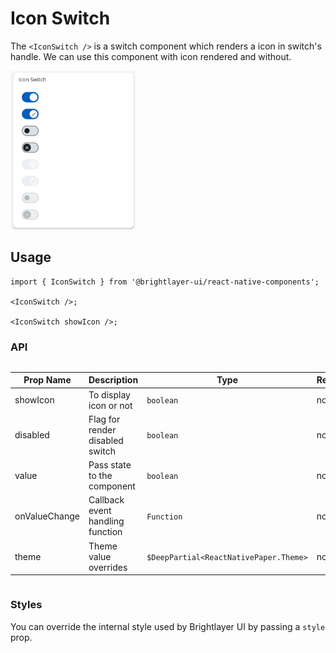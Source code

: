 # Icon Switch

The `<IconSwitch />` is a switch component which renders a icon in switch's handle. We can use this component with icon rendered and without.

<img width="200" alt="icon switch picture" src="./images/iconswitch.png" />

## Usage

```tsx
import { IconSwitch } from '@brightlayer-ui/react-native-components';

<IconSwitch />;

<IconSwitch showIcon />;
```

### API

<div style="overflow: auto;">

| Prop Name     | Description                      | Type                                   | Required | Default |
| ------------- | -------------------------------- | -------------------------------------- | -------- | ------- |
| showIcon      | To display icon or not           | `boolean`                              | no       |         |
| disabled      | Flag for render disabled switch  | `boolean`                              | no       |         |
| value         | Pass state to the component      | `boolean`                              | no       |         |
| onValueChange | Callback event handling function | `Function`                             | no       |         |
| theme         | Theme value overrides            | `$DeepPartial<ReactNativePaper.Theme>` | no       |         |

</div>

### Styles

You can override the internal style used by Brightlayer UI by passing a `style` prop.
